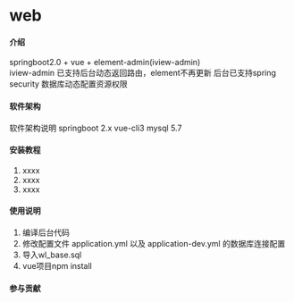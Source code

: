 # web

#### 介绍
springboot2.0 + vue + element-admin(iview-admin)<br>
iview-admin 已支持后台动态返回路由，element不再更新
后台已支持spring security 数据库动态配置资源权限


#### 软件架构
软件架构说明
springboot 2.x
vue-cli3
mysql 5.7


#### 安装教程

1. xxxx
2. xxxx
3. xxxx

#### 使用说明

1. 编译后台代码
2. 修改配置文件 application.yml 以及 application-dev.yml 的数据库连接配置
3. 导入wl_base.sql
4. vue项目npm install

#### 参与贡献
